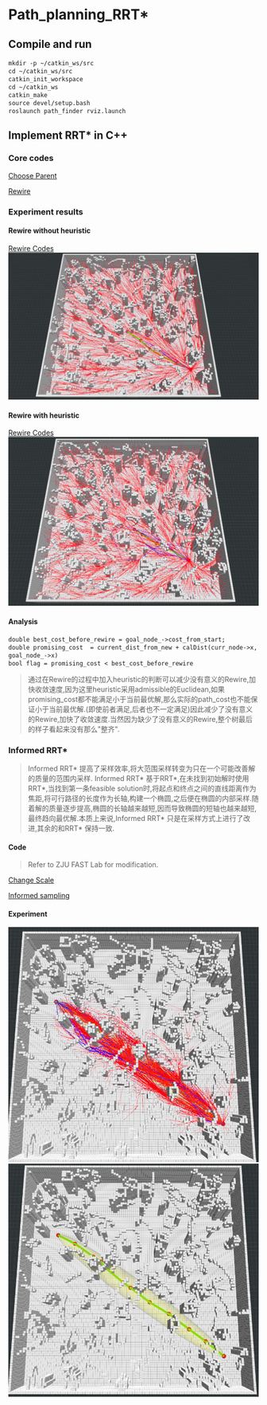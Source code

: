 # Path_planning_RRT*

## Compile and run
    mkdir -p ~/catkin_ws/src
    cd ~/catkin_ws/src
    catkin_init_workspace
    cd ~/catkin_ws
    catkin_make
    source devel/setup.bash
    roslaunch path_finder rviz.launch

## Implement RRT* in C++
### Core codes
[Choose Parent](https://github.com/Giggle-hjh/Path_planning_RRT-/blob/main/path_finder/include/path_finder/rrt_star.h#:~:text=inside%20the%20following%20loop-,for%20(auto%20%26curr_node%20%3A%20neighbour_nodes),-%7B)

[Rewire](https://github.com/Giggle-hjh/Path_planning_RRT-/blob/main/path_finder/include/path_finder/rrt_star.h#:~:text=in%20the%20following%20loop-,for%20(auto%20%26curr_node%20%3A%20neighbour_nodes),-%7B)

### Experiment results
#### Rewire without heuristic
[Rewire Codes](https://github.com/Giggle-hjh/Path_planning_RRT-/blob/main/path_finder/include/path_finder/rrt_star.h#:~:text=in%20the%20following%20loop-,for%20(auto%20%26curr_node%20%3A%20neighbour_nodes),-%7B)
![without_heuristic](https://github.com/Giggle-hjh/Path_planning_RRT-/blob/main/graph/2-1.png)

#### Rewire with heuristic
[Rewire Codes](https://github.com/Giggle-hjh/Path_planning_RRT-/blob/main/path_finder/include/path_finder/rrt_star.h#:~:text=in%20the%20following%20loop-,for%20(auto%20%26curr_node%20%3A%20neighbour_nodes),-%7B)
![with_heuristic](https://github.com/Giggle-hjh/Path_planning_RRT-/blob/main/graph/2-2.png)
#### Analysis

    double best_cost_before_rewire = goal_node_->cost_from_start;
    double promising_cost  = current_dist_from_new + calDist(curr_node->x, goal_node_->x)
    bool flag = promising_cost < best_cost_before_rewire

>通过在Rewire的过程中加入heuristic的判断可以减少没有意义的Rewire,加快收敛速度,因为这里heuristic采用admissible的Euclidean,如果promising_cost都不能满足小于当前最优解,那么实际的path_cost也不能保证小于当前最优解.(即使前者满足,后者也不一定满足)因此减少了没有意义的Rewire,加快了收敛速度.当然因为缺少了没有意义的Rewire,整个树最后的样子看起来没有那么"整齐".

### Informed RRT*

>Informed RRT* 提高了采样效率,将大范围采样转变为只在一个可能改善解的质量的范围内采样. Informed RRT* 基于RRT*,在未找到初始解时使用RRT*,当找到第一条feasible solution时,将起点和终点之间的直线距离作为焦距,将可行路径的长度作为长轴,构建一个椭圆,之后便在椭圆的内部采样.随着解的质量逐步提高,椭圆的长轴越来越短,因而导致椭圆的短轴也越来越短,最终趋向最优解.本质上来说,Informed RRT* 只是在采样方式上进行了改进,其余的和RRT* 保持一致.

#### Code
>Refer to ZJU FAST Lab for modification.

[Change Scale](https://github.com/Giggle-hjh/Path_planning_RRT-/blob/main/path_finder/include/path_finder/rrt_star.h#:~:text=//%20%2D%2D%2D%2D%2D%2D%2D%2D%2D%2Dinformed%20RRT*-,if%20(use_informed_sampling_),-%7B)

[Informed sampling](https://github.com/Giggle-hjh/Path_planning_RRT-/blob/main/path_finder/include/path_finder/sampler.h#:~:text=void%20informedSamplingOnce(Eigen%3A%3AVector3d%20%26sample))

#### Experiment
![Search](https://github.com/Giggle-hjh/Path_planning_RRT-/blob/main/graph/3-1.png)
![Ellipse](https://github.com/Giggle-hjh/Path_planning_RRT-/blob/main/graph/3-2.png)




